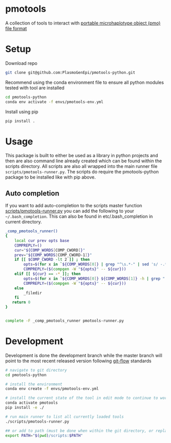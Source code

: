 # pmotools


A collection of tools to interact with [portable microhaplotype object (pmo) file format](https://github.com/PlasmoGenEpi/portable-microhaplotype-object)

# Setup 

Download repo 
```bash
git clone git@github.com:PlasmoGenEpi/pmotools-python.git
```

Recommend using the conda environment file to ensure all python modules tested with tool are installed 
```bash
cd pmotools-python
conda env activate -f envs/pmotools-env.yml 
```

Install using pip 
```bash
pip install .
```

# Usage 

This package is built to either be used as a library in python projects and then are also command line already created which can be found within the scripts directory. All scripts are also all wrapped into the main runner file `scripts/pmotools-runner.py`. The scripts do require the pmotools-python package to be installed like with pip above. 


## Auto completion 

If you want to add auto-completion to the scripts master function [scripts/pmotools-runner.py](scripts/pmotools-runner.py) you can add the following to your `~/.bash_completion`. This can also be found in etc/.bash_completion in current directory. 

```bash
_comp_pmotools_runner()
{
    local cur prev opts base
    COMPREPLY=()
    cur="${COMP_WORDS[COMP_CWORD]}"
    prev="${COMP_WORDS[COMP_CWORD-1]}"
    if [[ $COMP_CWORD -lt 2 ]] ; then
    	opts=$(for x in `${COMP_WORDS[0]} | grep "^\s.*-" | sed 's/ -.*//g' | tr -d '[:blank:]'`; do echo ${x} ; done )
		COMPREPLY=($(compgen -W "${opts}" -- ${cur}))
    elif [[ ${cur} == -* ]]; then
    	opts=$(for x in `${COMP_WORDS[0]} ${COMP_WORDS[1]} -h | grep " -" | sed "s/^. *-/-/g" | sed "s/   .*//g" | sed "s/, / /g"`; do echo ${x} ; done )
		COMPREPLY=($(compgen -W "${opts}" -- ${cur}))
    else
    	_filedir
    fi
   return 0
}


complete -F _comp_pmotools_runner pmotools-runner.py

```

# Development  
Development is done the development branch while the master branch will point to the most recent released version following [git-flow](https://www.atlassian.com/git/tutorials/comparing-workflows/gitflow-workflow) standards

```bash
# navigate to git directory
cd pmotools-python

# install the environment 
conda env create -f envs/pmotools-env.yml 

# install the current state of the tool in edit mode to continue to work and then update afterwards
conda activate pmotools
pip install -e ./ 

# run main runner to list all currently loaded tools
./scripts/pmotools-runner.py

## or add to path (must be done when within the git directory, or replace $(pwd) with the full path nmae to the git repo
export PATH="$(pwd)/scripts:$PATH"

```
